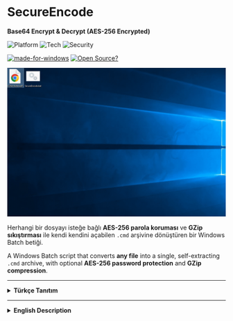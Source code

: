 # SecureEncode 
**Base64 Encrypt & Decrypt (AES-256 Encrypted)**

![Platform](https://img.shields.io/badge/Platform-Windows-0078D6?style=for-the-badge)
![Tech](https://img.shields.io/badge/Tech-Batch_&_PowerShell-blue?style=for-the-badge)
![Security](https://img.shields.io/badge/Security-AES--256_|_GZip-red?style=for-the-badge)

[![made-for-windows](https://img.shields.io/badge/Made%20for-Windows-00A4E3.svg?style=flat&logo=microsoft)](https://www.microsoft.com/)
[![Open Source?](https://img.shields.io/badge/Open%20source%3F-Of%20course%21%20%E2%9D%A4-009e0a.svg?style=flat)](https://github.com/abdullah-erturk/Secure-Encode)

![sample](https://github.com/abdullah-erturk/Secure-Encode/blob/main/preview.gif)

Herhangi bir dosyayı isteğe bağlı **AES-256 parola koruması** ve **GZip sıkıştırması** ile kendi kendini açabilen `.cmd` arşivine dönüştüren bir Windows Batch betiği.

A Windows Batch script that converts **any file** into a single, self-extracting `.cmd` archive, with optional **AES-256 password protection** and **GZip compression**.

---

<details>
<summary><strong>Türkçe Tanıtım</strong></summary>

## Proje Hakkında

Bu proje, bir dosyayı (`.zip`, `.pdf`, `.exe`, `.txt` veya `.iso` vb. olabilir) alıp, onu **kendi kendini çözebilen (self-extracting)** tek bir Windows komut dosyasına (`.cmd`) dönüştüren bir "Kodlayıcı" (Encoder) betiğidir.

Oluşturulan bu `.cmd` dosyası, orijinal dosyanızı GZip ile sıkıştırılmış ve (isteğe bağlı olarak) AES-256 ile şifrelenmiş halde içinde barındırır. Bu `.cmd` dosyasını herhangi bir Windows 7, 8.1, 10 veya 11 işletim sisteminde çalıştırdığınızda, sizden şifreyi ister ve orijinal dosyayı
güvenli bir şekilde kurtarır.


## Özellikler

* **Kendi Kendini Çözen (Self-Extracting):** Veriyi ve veriyi çözen mantığı tek bir `.cmd` dosyasında birleştirir.
* **İsteğe Bağlı AES-256 Şifreleme:** Dosyanızı parola ile koruma seçeneği sunar.
    * Parola girilirse: Dosya, **AES-256**, **PBKDF2 (10.000 iterasyon)** ve rastgele **Salt/IV** kullanılarak şifrelenir.
    * Parola girilmezse (Enter'a basılırsa): Dosya şifrelenmez, sadece sıkıştırılır.
* **GZip Sıkıştırma:** Şifrelensin veya şifrelenmesin, tüm dosyalar GZip ile sıkıştırılarak son dosya boyutu küçültülür.
* **Büyük Dosya Desteği:** Yüksek boyutlu dosyaları (örn. 300MB+ dosyaları) `OutOfMemoryException` (Bellek Yetersiz) hatası vermeden işler. Base64 dönüşümü RAM yerine doğrudan dosyaya "akıtılır" (stream).
* **Güvenli Şifre Girişi:** Hem kodlayıcı hem de çözücü betiklerde şifre girişi `***` karakterleri ile gizlenir.
* **SHA256 Bütünlük Kontrolü:** Çözücü betik, dosyayı kurtardıktan sonra orijinal dosyanın SHA256 hash değerini kontrol ederek verinin bozulup bozulmadığını doğrular.
* **Geniş Uyumluluk:** **Windows 7, 10 ve 11** üzerinde tam uyumlu çalışır.
* **Bağımsızlık:** Harici bir yazılıma ihtiyaç duymaz, sadece Windows'un kendi Batch ve PowerShell (v2.0+) motorlarını kullanır.

## Nasıl Kullanılır?

İşlem iki adımdan oluşur: KODLAMA ve ÇÖZME.

   ### 1. Encode (Dosyayı Paketleme)

1.  Bu repodan `SecureEncode.bat` betiğini indirin.
2.  Paketlemek istediğiniz herhangi bir dosyayı (örn: `MySecretFile.zip`) `SecureEncode.bat` dosyasının üzerine **sürükleyip bırakın**.
3.  Bir komut istemi açılacaktır. Güçlü bir şifre belirleyin ve `Enter`'a basın.
    * *(Şifresiz paketlemek için `Enter`'a basıp geçin.)*
4.  İşlem tamamlandığında, aynı klasörde `MySecretFile.zip_decode.cmd` adında yeni bir dosya oluşacaktır.

   ### 2. Decode (Dosyayı Kurtarma)

1.  Oluşturduğunuz `..._decode.cmd` dosyasını alın ve (e-posta, USB vb. ile) hedef makineye taşıyın.
2.  Dosyaya çift tıklayarak çalıştırın.
3.  Eğer şifrelediyseniz, komut istemi sizden şifreyi (yine `***` olarak gizli) isteyecektir. Doğru şifreyi girin.
4.  Betik, orijinal dosyayı (`MySecretFile.zip`) aynı klasöre kurtaracak ve dosya bütünlüğünü doğrulayacaktır.

   ## Güvenlik Modeli: Şifrem Kırılabilir mi?

Bu betiğin güvenliği, sizin seçtiğiniz parolanın gücüne **%100 bağlıdır**.

* **Algoritma (AES-256):** Kırılamaz. Bu, bankacılık ve askeri sistemlerde kullanılan endüstri standardıdır. Bir saldırganın şifrenizi bilmeden veriyi çözmesi matematiksel olarak imkansızdır.
* **Şifreniz (Sizin Sorumluluğunuz):** Kırılabilir. Bir saldırgan, algoritmayı kırmayı denemez; sizin şifrenizi *tahmin etmeyi* (Brute-Force / Kaba Kuvvet) dener.

#### Güvenlik Seviyeleri:

| Şifre Gücü | Örnek Şifre | Kırılma Süresi (Tahmini) | Güvenlik Durumu |
| :--- | :--- | :--- | :--- |
| **Çok Zayıf** | `1` veya `123` | Saniyeler | **GÜVENSİZ** |
| **Zayıf** | `password123` | Dakikalar / Saatler | **GÜVENSİZ** |
| **Güçlü** | `Benim!Sifrem-1990` | Yüzyıllar | **GÜVENLİ** |
| **Parola** | `kirmizi-araba-77-hizli-gider?` | Trilyonlarca Yıl | **KIRILAMAZ** |

**Özet: Hassas veriler için ASLA zayıf şifreler kullanmayın.**

## Bağımlılıklar

* Windows 7, 8.1, 10, 11 veya Server
* PowerShell 2.0 veya üzeri (Tüm Windows 7 ve üzeri sistemlerde varsayılan olarak bulunur)

## Yazar

**Abdullah ERTÜRK**
* [https://github.com/abdullah-erturk](https://github.com/abdullah-erturk)
* [https://erturk.netlify.app](https://erturk.netlify.app)

## Lisans

Bu proje MIT Lisansı altında dağıtılmaktadır.

</details>

---

<details>
<summary><strong>English Description</strong></summary>

---

## About The Project

This project is an "Encoder" script that takes any file (`.zip`, `.pdf`, `.exe`, `.txt` or `.iso` etc.) and converts it into a single, **self-extracting** Windows command script (`.cmd`).

This generated `.cmd` file contains your original file, compressed with GZip and (optionally) encrypted with AES-256. When you run this `.cmd` file on any Windows 7, 8.1, 10, or 11 operatin system, it will prompt you for the password and securely recover the original file.

## Features

* **Self-Extracting:** Combines the data and the logic to decode it into a single `.cmd` file.
* **Optional AES-256 Encryption:** Provides the option to protect your file with a password.
    * If a password is provided: The file is encrypted using **AES-256**, **PBKDF2 (10,000 iterations)**, and a random **Salt/IV**.
    * If no password is provided (Enter is pressed): The file is not encrypted, only compressed.
* **GZip Compression:** Whether encrypted or not, all files are compressed with GZip to reduce the final file size.
* **Large File Support:** Processes large files (e.g., 300MB+ files) without throwing an `OutOfMemoryException`. The Base64 conversion is "streamed" directly to the file instead of being held in RAM.
* **Secure Password Entry:** Password entry is masked with `***` characters in both the encoder and decoder scripts.
* **SHA256 Integrity Check:** After recovering the file, the decoder script verifies the SHA256 hash of the original file to confirm the data was not corrupted.
* **Wide Compatibility:** Fully compatible with **Windows 7, 10, and 11**.
* **Zero Dependencies:** Requires no external software, using only Windows' native Batch and PowerShell (v2.0+) engines.

## How to Use

The process consists of two steps: ENCODING and DECODING.

   ### 1. Encode (Packing the File)

1.  Download the `SecureEncode.bat` script from this repo.
2.  **Drag and drop** any file you want to pack (e.g., `MySecretFile.zip`) onto the `SecureEncode.bat` file.
3.  A command prompt will open. Set a strong password and press `Enter`.
    * *(To pack without a password, just press `Enter`.)*
4.  When the process is complete, a new file named `MySecretFile.zip_decode.cmd` will be created in the same folder.

   ### 2. Decode (Recovering the File)

1.  Take the generated `..._decode.cmd` file and move it to the target machine (via email, USB, etc.).
2.  Double-click the file to run it.
3.  If you encrypted it, the command prompt will ask for the password (again, masked with `***`). Enter the correct password.
4.  The script will recover the original file (`MySecretFile.zip`) in the same folder and verify its integrity.

   ## Security Model: Can My Password Be Cracked?

The security of this script is **100% dependent on the strength of the password you choose**.

* **The Algorithm (AES-256):** Unbreakable. This is the industry standard used in banking and military systems. It is mathematically impossible for an attacker to decode the data without knowing your password.
* **Your Password (Your Responsibility):** Crackable. An attacker will not try to break the algorithm; they will try to *guess* your password (known as a Brute-Force or Dictionary Attack).

#### Security Levels:

| Password Strength | Example Password | Time to Crack (Estimate) | Security Status |
| :--- | :--- | :--- | :--- |
| **Very Weak** | `1` or `123` | Seconds | **INSECURE** |
| **Weak** | `password123` | Minutes / Hours | **INSECURE** |
| **Strong** | `My!Passw-1990` | Centuries | **SECURE** |
| **Passphrase** | `red-car-77-goes-fast?` | Trillions of Years | **UNBREAKABLE** |

**Summary: NEVER use weak passwords for sensitive data.**

## Dependencies

* Windows 7, 8.1, 10, 11 or Server
* PowerShell 2.0 or higher (Installed by default on all Windows 7 systems and newer)

## Author

**Abdullah ERTÜRK**
* [https://github.com/abdullah-erturk](https://github.com/abdullah-erturk)
* [https://erturk.netlify.app](https://erturk.netlify.app)

## License

This project is distributed under the MIT License.

</details>


